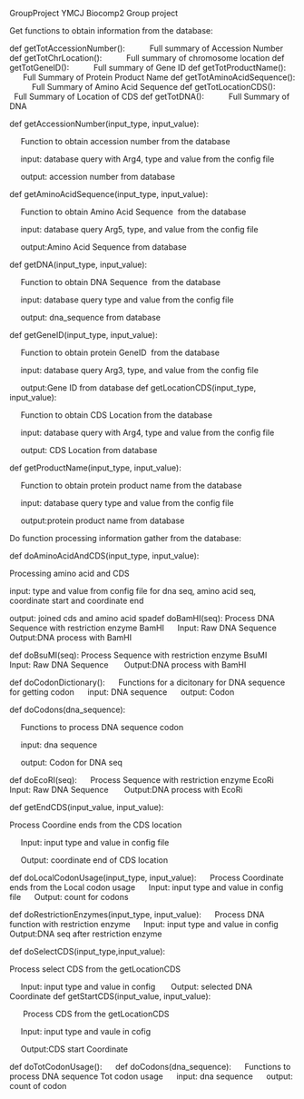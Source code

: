 
GroupProject
YMCJ Biocomp2 Group project



Get functions to obtain information from the database:

def getTotAccessionNumber():
          Full summary of Accession Number
def getTotChrLocation():
          Full summary of chromosome location
def getTotGeneID():
          Full summary of Gene ID
def getTotProductName():
           Full Summary of Protein Product Name
def getTotAminoAcidSequence():
           Full Summary of Amino Acid Sequence
def getTotLocationCDS():
           Full Summary of Location of CDS
def getTotDNA():
           Full Summary of DNA

def getAccessionNumber(input_type, input_value):

      Function to obtain accession number from the database

     input: database query with Arg4, type and value from the config file

     output: accession number from database 

def getAminoAcidSequence(input_type, input_value):

      Function to obtain Amino Acid Sequence  from the database

     input: database query Arg5, type, and value from the config file

     output:Amino Acid Sequence from database


def getDNA(input_type, input_value):

      Function to obtain DNA Sequence  from the database

     input: database query type and value from the config file

     output: dna_sequence from database

def getGeneID(input_type, input_value):

      Function to obtain protein GeneID  from the database

     input: database query Arg3, type, and value from the config file

     output:Gene ID from database
def getLocationCDS(input_type, input_value):

     Function to obtain CDS Location from the database

     input: database query with Arg4, type and value from the config file

     output: CDS Location from database 

def getProductName(input_type, input_value):

      Function to obtain protein product name from the database

     input: database query type and value from the config file

     output:protein product name from database 


Do function processing information gather from the database:

def doAminoAcidAndCDS(input_type, input_value):

Processing amino acid and CDS 

input: type and value from config file for dna seq, amino acid seq, coordinate start and coordinate end

output: joined cds and amino acid spadef doBamHI(seq):
Process DNA Sequence with restriction enzyme BamHI
     Input: Raw DNA Sequence 
     Output:DNA process with BamHI 

def doBsuMI(seq):
Process Sequence with restriction enzyme BsuMI
     Input: Raw DNA Sequence 
     Output:DNA process with BamHI

def doCodonDictionary():
      Functions for a dicitonary for DNA sequence for getting codon
     input: DNA sequence
     output: Codon

def doCodons(dna_sequence):

      Functions to process DNA sequence codon

     input: dna sequence

     output: Codon for DNA seq

def doEcoRI(seq):
      Process Sequence with restriction enzyme EcoRi
     Input: Raw DNA Sequence 
     Output:DNA process with EcoRi

def getEndCDS(input_value, input_value):

Process Coordine ends from the CDS location 

     Input: input type and value in config file

     Output: coordinate end of CDS location 

def doLocalCodonUsage(input_type, input_value):
      Process Coordinate ends from the Local codon usage
     Input: input type and value in config file
     Output: count for codons

def doRestrictionEnzymes(input_type, input_value):
      Process DNA function with restriction enzyme
     Input: input type and value in config 
     Output:DNA seq after restriction enzyme

def doSelectCDS(input_type,input_value):

 Process select CDS from the getLocationCDS

     Input: input type and value in config 
     Output: selected DNA Coordinate
def getStartCDS(input_value, input_value):

       Process CDS from the getLocationCDS

     Input: input type and vaule in cofig 

     Output:CDS start Coordinate 

def doTotCodonUsage():
     def doCodons(dna_sequence):
      Functions to process DNA sequence Tot codon usage
     input: dna sequence
     output: count of codon
